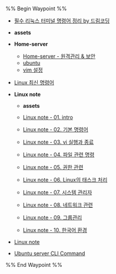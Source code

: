 %% Begin Waypoint %%
- [필수 리눅스 터미널 명령어 정리 by 드림코딩](./%ED%95%84%EC%88%98%20%EB%A6%AC%EB%88%85%EC%8A%A4%20%ED%84%B0%EB%AF%B8%EB%84%90%20%EB%AA%85%EB%A0%B9%EC%96%B4%20%EC%A0%95%EB%A6%AC%20by%20%EB%93%9C%EB%A6%BC%EC%BD%94%EB%94%A9.md)
- **assets**

- **Home-server**
	- [Home-server - 원격관리 & 보안](./Home-server/Home-server%20-%20%EC%9B%90%EA%B2%A9%EA%B4%80%EB%A6%AC%20&%20%EB%B3%B4%EC%95%88.md)
	- [ubuntu](./Home-server/ubuntu.md)
	- [vim 설정](./Home-server/vim%20%EC%84%A4%EC%A0%95.md)
- [Linux 최신 명령어](./Linux%20%EC%B5%9C%EC%8B%A0%20%EB%AA%85%EB%A0%B9%EC%96%B4.md)
- **Linux note**
	- **assets**

	- [Linux note - 01. intro](./Linux%20note/Linux%20note%20-%2001.%20intro.md)
	- [Linux note - 02. 기본 명령어](./Linux%20note/Linux%20note%20-%2002.%20%EA%B8%B0%EB%B3%B8%20%EB%AA%85%EB%A0%B9%EC%96%B4.md)
	- [Linux note - 03. vi 실행과 종료](./Linux%20note/Linux%20note%20-%2003.%20vi%20%EC%8B%A4%ED%96%89%EA%B3%BC%20%EC%A2%85%EB%A3%8C.md)
	- [Linux note - 04. 파일 관련 명령](./Linux%20note/Linux%20note%20-%2004.%20%ED%8C%8C%EC%9D%BC%20%EA%B4%80%EB%A0%A8%20%EB%AA%85%EB%A0%B9.md)
	- [Linux note - 05. 권한 관련](./Linux%20note/Linux%20note%20-%2005.%20%EA%B6%8C%ED%95%9C%20%EA%B4%80%EB%A0%A8.md)
	- [Linux note - 06. Linux의 태스크 처리](./Linux%20note/Linux%20note%20-%2006.%20Linux%EC%9D%98%20%ED%83%9C%EC%8A%A4%ED%81%AC%20%EC%B2%98%EB%A6%AC.md)
	- [Linux note - 07. 시스템 관리자](./Linux%20note/Linux%20note%20-%2007.%20%EC%8B%9C%EC%8A%A4%ED%85%9C%20%EA%B4%80%EB%A6%AC%EC%9E%90.md)
	- [Linux note - 08. 네트워크 관련](./Linux%20note/Linux%20note%20-%2008.%20%EB%84%A4%ED%8A%B8%EC%9B%8C%ED%81%AC%20%EA%B4%80%EB%A0%A8.md)
	- [Linux note - 09. 그룹관리](./Linux%20note/Linux%20note%20-%2009.%20%EA%B7%B8%EB%A3%B9%EA%B4%80%EB%A6%AC.md)
	- [Linux note - 10. 한국어 환경](./Linux%20note/Linux%20note%20-%2010.%20%ED%95%9C%EA%B5%AD%EC%96%B4%20%ED%99%98%EA%B2%BD.md)
- [Linux note](./Linux%20note.md)
- [Ubuntu server CLI Command](./Ubuntu%20server%20CLI%20Command.md)

%% End Waypoint %%

